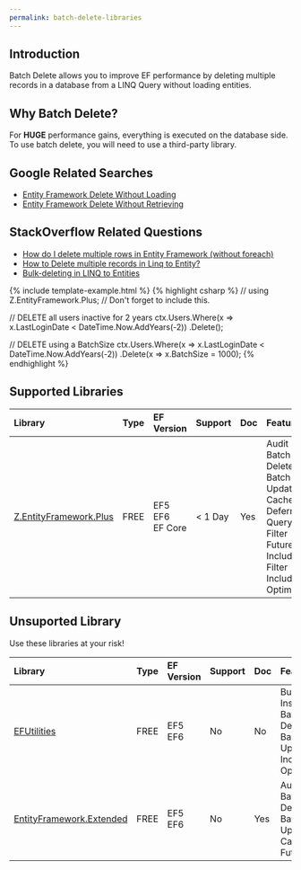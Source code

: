 ```yaml
---
permalink: batch-delete-libraries
---
```


## Introduction

Batch Delete allows you to improve EF performance by deleting multiple records in a database from a LINQ Query without loading entities.

## Why Batch Delete?

For **HUGE** performance gains, everything is executed on the database side. To use batch delete, you will need to use a third-party library.

## Google Related Searches

 - [Entity Framework Delete Without Loading](https://www.google.com/search?q=entity+framework+delete+without+loading)
 - [Entity Framework Delete Without Retrieving](https://www.google.com/search?q=entity+framework+delete+without+retrieving)

## StackOverflow Related Questions

 - [How do I delete multiple rows in Entity Framework (without foreach)](https://stackoverflow.com/questions/2519866/how-do-i-delete-multiple-rows-in-entity-framework-without-foreach)
 - [How to Delete multiple records in Linq to Entity?](https://stackoverflow.com/questions/20452652/how-to-delete-multiple-records-in-linq-to-entity?noredirect=1&lq=1)
 - [Bulk-deleting in LINQ to Entities](https://stackoverflow.com/questions/869209/bulk-deleting-in-linq-to-entities?noredirect=1&lq=1)

{% include template-example.html %} 
{% highlight csharp %}
// using Z.EntityFramework.Plus; // Don't forget to include this.

// DELETE all users inactive for 2 years
ctx.Users.Where(x => x.LastLoginDate < DateTime.Now.AddYears(-2))
         .Delete();

// DELETE using a BatchSize
ctx.Users.Where(x => x.LastLoginDate < DateTime.Now.AddYears(-2))
         .Delete(x => x.BatchSize = 1000);
{% endhighlight %}

## Supported Libraries

|Library	|Type	|EF Version	|Support	|Doc	|Features|
|:----------|:----------|:----------|:----------|:----------|:----------|
|[Z.EntityFramework.Plus](http://entityframework-plus.net/)	|FREE	|EF5<br>EF6<br>EF Core|	< 1 Day	|Yes    |Audit<br>Batch Delete<br>Batch Update<br>Cache<br>Deferred Query<br>Filter<br>Future<br>Include Filter<br>Include Optimized|

## Unsuported Library

Use these libraries at your risk!

|Library	|Type	|EF Version	|Support	|Doc	|Features |
|:--------- |:--------- |:--------- |:--------- |:--------- |:--------- |
|[EFUtilities](https://github.com/MikaelEliasson/EntityFramework.Utilities)	|FREE	|EF5<br>EF6	|No	    |No |Bulk Insert<br>Batch Delete<br>Batch Update<br>Include Optimized<br>
|[EntityFramework.Extended](https://github.com/zzzprojects/EntityFramework.Extended)	|FREE	|EF5<br>EF6	|No	    |Yes    |Audit<br>Batch Delete<br>Batch Update<br>Cache<br>Future|

